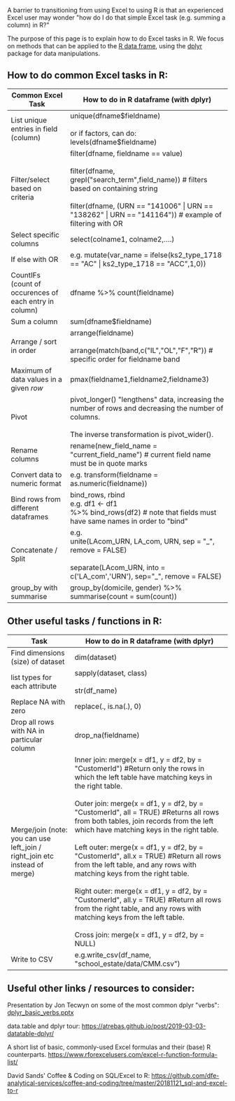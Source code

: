 A barrier to transitioning from using Excel to using R is that an experienced Excel user may wonder "how do I do that simple Excel task (e.g. summing a column) in R?" 

The purpose of this page is to explain how to do Excel tasks in R. We focus on methods that can be applied to the [R data frame](https://www.rdocumentation.org/packages/base/versions/3.6.2/topics/data.frame), using the [dplyr](https://www.rdocumentation.org/packages/dplyr/versions/0.7.8) package for data manipulations.  

<h2>How to do common Excel tasks in R:</h2>

| **Common Excel Task** | **How to do in R dataframe (with dplyr)** |
|--|--|
| List unique entries in field (column) | unique(dfname\$fieldname)<br/><br/>or if factors, can do: levels(dfname\$fieldname) |
| Filter/select based on criteria | filter(dfname, fieldname == value) <br/><br/>filter(dfname, grepl("search_term",field_name)) # filters based on containing string<br/><br/>filter(dfname, (URN == "141006" \| URN == "138262" \| URN == "141164")) # example of filtering with OR|
| Select specific columns| select(colname1, colname2,….) |   
| If else with OR | e.g. mutate(var_name = ifelse(ks2_type_1718 == "AC" \| ks2_type_1718 == "ACC",1,0))  |
| CountIFs (count of occurences of each entry in column) | dfname %>% count(fieldname) |
| Sum a column  | sum(dfname$fieldname) |
|Arrange / sort in order| arrange(fieldname)<br/><br/>arrange(match(band,c("IL","OL","F","R")) # specific order for fieldname band|
|Maximum of data values in a given <em>row</em>|pmax(fieldname1,fieldname2,fieldname3)|
|Pivot |pivot_longer() "lengthens" data, increasing the number of rows and decreasing the number of columns. <br/><br/>The inverse transformation is pivot_wider().|
|Rename columns |rename(new_field_name = "current_field_name") # current field name must be in quote marks|
|Convert data to numeric format | e.g. transform(fieldname = as.numeric(fieldname)) |
| Bind rows from different dataframes  |bind_rows, rbind <br/>e.g. df1 <- df1 <br/>%>%  bind_rows(df2)  # note that fields must have same names in order to "bind"|
|Concatenate / Split  | e.g. <br/>unite(LAcom_URN, LA_com, URN, sep = "\_", remove = FALSE) <br/><br/> separate(LAcom_URN, into = c('LA_com','URN'), sep="_", remove = FALSE)|
|group_by with summarise | group_by(domicile, gender) %>%<br/>  summarise(count = sum(count)) |

<h2>Other useful tasks / functions in R:</h2>

| **Task** | **How to do in R dataframe (with dplyr)**|
|--|--|
|Find dimensions (size) of dataset|dim(dataset)|
|list types for each attribute|sapply(dataset, class)<br/><br/>str(df_name)|
|Replace NA with zero|replace(., is.na(.), 0)|
|Drop all rows with NA in particular column|drop_na(fieldname)|
|Merge/join (note: you can use left_join / right_join etc instead of merge)|Inner join: merge(x = df1, y = df2, by = "CustomerId") #Return only the rows in which the left table have matching keys in the right table. <br/><br/> Outer join: merge(x = df1, y = df2, by = "CustomerId", all = TRUE) #Returns all rows from both tables, join records from the left which have matching keys in the right table.<br/><br/>  Left outer: merge(x = df1, y = df2, by = "CustomerId", all.x = TRUE) #Return all rows from the left table, and any rows with matching keys from the right table.<br/><br/> Right outer: merge(x = df1, y = df2, by = "CustomerId", all.y = TRUE) #Return all rows from the right table, and any rows with matching keys from the left table. <br/> <br/> Cross join: merge(x = df1, y = df2, by = NULL)
|Write to CSV|e.g.write_csv(df_name, "school_estate/data/CMM.csv")|

<h2>Useful other links / resources to consider:</h2>

Presentation by Jon Tecwyn on some of the most common dplyr "verbs": [dplyr_basic_verbs.pptx](/.attachments/dplyr_basic_verbs-032e312a-d732-4866-b303-a4f7e954b571.pptx)

data.table and dplyr tour: https://atrebas.github.io/post/2019-03-03-datatable-dplyr/

A short list of basic, commonly-used Excel formulas and their (base) R counterparts. https://www.rforexcelusers.com/excel-r-function-formula-list/

David Sands' Coffee & Coding on SQL/Excel to R: https://github.com/dfe-analytical-services/coffee-and-coding/tree/master/20181121_sql-and-excel-to-r 


